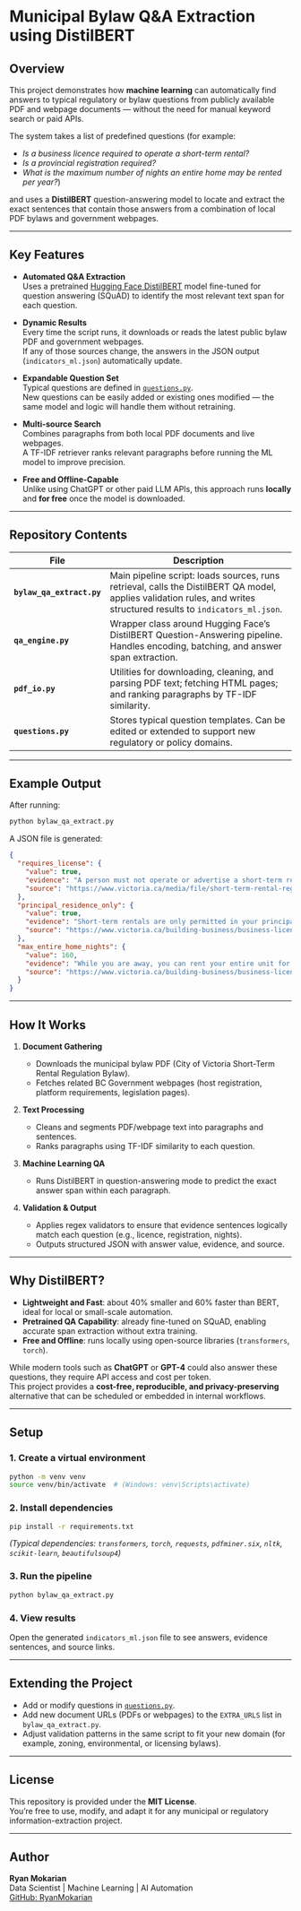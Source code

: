 # Municipal Bylaw Q&A Extraction using DistilBERT

## Overview
This project demonstrates how **machine learning** can automatically find answers to typical regulatory or bylaw questions from publicly available PDF and webpage documents — without the need for manual keyword search or paid APIs.

The system takes a list of predefined questions (for example:  
- *Is a business licence required to operate a short-term rental?*  
- *Is a provincial registration required?*  
- *What is the maximum number of nights an entire home may be rented per year?*)  

and uses a **DistilBERT** question-answering model to locate and extract the exact sentences that contain those answers from a combination of local PDF bylaws and government webpages.

---

## Key Features

- **Automated Q&A Extraction**  
  Uses a pretrained [Hugging Face DistilBERT](https://huggingface.co/distilbert-base-uncased-distilled-squad) model fine-tuned for question answering (SQuAD) to identify the most relevant text span for each question.

- **Dynamic Results**  
  Every time the script runs, it downloads or reads the latest public bylaw PDF and government webpages.  
  If any of those sources change, the answers in the JSON output (`indicators_ml.json`) automatically update.

- **Expandable Question Set**  
  Typical questions are defined in [`questions.py`](./questions.py).  
  New questions can be easily added or existing ones modified — the same model and logic will handle them without retraining.

- **Multi-source Search**  
  Combines paragraphs from both local PDF documents and live webpages.  
  A TF-IDF retriever ranks relevant paragraphs before running the ML model to improve precision.

- **Free and Offline-Capable**  
  Unlike using ChatGPT or other paid LLM APIs, this approach runs **locally** and **for free** once the model is downloaded.

---

## Repository Contents

| File | Description |
|------|--------------|
| **`bylaw_qa_extract.py`** | Main pipeline script: loads sources, runs retrieval, calls the DistilBERT QA model, applies validation rules, and writes structured results to `indicators_ml.json`. |
| **`qa_engine.py`** | Wrapper class around Hugging Face’s DistilBERT Question-Answering pipeline. Handles encoding, batching, and answer span extraction. |
| **`pdf_io.py`** | Utilities for downloading, cleaning, and parsing PDF text; fetching HTML pages; and ranking paragraphs by TF-IDF similarity. |
| **`questions.py`** | Stores typical question templates. Can be edited or extended to support new regulatory or policy domains. |

---

## Example Output

After running:
```bash
python bylaw_qa_extract.py
```

A JSON file is generated:
```json
{
  "requires_license": {
    "value": true,
    "evidence": "A person must not operate or advertise a short-term rental unless a valid business licence has been issued...",
    "source": "https://www.victoria.ca/media/file/short-term-rental-regulation-bylaw-18-036-0"
  },
  "principal_residence_only": {
    "value": true,
    "evidence": "Short-term rentals are only permitted in your principal dwelling unit...",
    "source": "https://www.victoria.ca/building-business/business-licensing/short-term-rentals"
  },
  "max_entire_home_nights": {
    "value": 160,
    "evidence": "While you are away, you can rent your entire unit for no more than 160 nights in a calendar year.",
    "source": "https://www.victoria.ca/building-business/business-licensing/short-term-rentals"
  }
}
```

---

## How It Works

1. **Document Gathering**  
   - Downloads the municipal bylaw PDF (City of Victoria Short-Term Rental Regulation Bylaw).  
   - Fetches related BC Government webpages (host registration, platform requirements, legislation pages).

2. **Text Processing**  
   - Cleans and segments PDF/webpage text into paragraphs and sentences.  
   - Ranks paragraphs using TF-IDF similarity to each question.

3. **Machine Learning QA**  
   - Runs DistilBERT in question-answering mode to predict the exact answer span within each paragraph.

4. **Validation & Output**  
   - Applies regex validators to ensure that evidence sentences logically match each question (e.g., licence, registration, nights).  
   - Outputs structured JSON with answer value, evidence, and source.

---

## Why DistilBERT?

- **Lightweight and Fast**: about 40% smaller and 60% faster than BERT, ideal for local or small-scale automation.  
- **Pretrained QA Capability**: already fine-tuned on SQuAD, enabling accurate span extraction without extra training.  
- **Free and Offline**: runs locally using open-source libraries (`transformers`, `torch`).

While modern tools such as **ChatGPT** or **GPT-4** could also answer these questions, they require API access and cost per token.  
This project provides a **cost-free, reproducible, and privacy-preserving** alternative that can be scheduled or embedded in internal workflows.

---

## Setup

### 1. Create a virtual environment
```bash
python -m venv venv
source venv/bin/activate  # (Windows: venv\Scripts\activate)
```

### 2. Install dependencies
```bash
pip install -r requirements.txt
```
*(Typical dependencies: `transformers`, `torch`, `requests`, `pdfminer.six`, `nltk`, `scikit-learn`, `beautifulsoup4`)*

### 3. Run the pipeline
```bash
python bylaw_qa_extract.py
```

### 4. View results
Open the generated `indicators_ml.json` file to see answers, evidence sentences, and source links.

---

## Extending the Project

- Add or modify questions in [`questions.py`](./questions.py).  
- Add new document URLs (PDFs or webpages) to the `EXTRA_URLS` list in `bylaw_qa_extract.py`.  
- Adjust validation patterns in the same script to fit your new domain (for example, zoning, environmental, or licensing bylaws).

---

## License
This repository is provided under the **MIT License**.  
You’re free to use, modify, and adapt it for any municipal or regulatory information-extraction project.

---

## Author
**Ryan Mokarian**  
Data Scientist | Machine Learning | AI Automation  
[GitHub: RyanMokarian](https://github.com/RyanMokarian)
